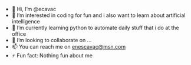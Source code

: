 - 👋 Hi, I’m @ecavac
- 👀 I’m interested in coding for fun and i also want to learn about artificial intelligence
- 🌱 I’m currently learning python to automate daily stuff that i do at the office
- 💞️ I’m looking to collaborate on ...
- 📫 You can reach me on enescavac@msn.com
- ⚡ Fun fact: Nothing fun about me

<!---
ecavac/ecavac is a ✨ special ✨ repository because its `README.md` (this file) appears on your GitHub profile.
You can click the Preview link to take a look at your changes.
--->
